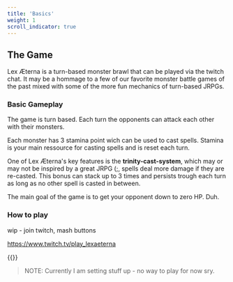 ```yaml
---
title: 'Basics'
weight: 1
scroll_indicator: true
---
```



## The Game

Lex Æterna is a turn-based monster brawl that can be played 
via the twitch chat. It may be a hommage to a few of our favorite monster battle games of the past mixed with some of the more fun mechanics of turn-based JRPGs.

### Basic Gameplay

The game is turn based. Each turn the opponents can attack each other with their monsters. 

Each monster has 3 stamina point wich can be used to cast spells. Stamina is your main ressource for casting spells and is reset each turn. 

One of Lex Æterna's key features is the **trinity-cast-system**, which may or may not be inspired by a great JRPG (;, spells deal more damage if they are re-casted. This bonus can stack up to 3 times and persists trough each turn as long as no other spell is casted in between.

The main goal of the game is to get your opponent down to zero HP. Duh.


### How to play
wip - join twitch, mash buttons

https://www.twitch.tv/play_lexaeterna

{{<twitch>}}

> NOTE: Currently I am setting stuff up - no way to play for now sry.